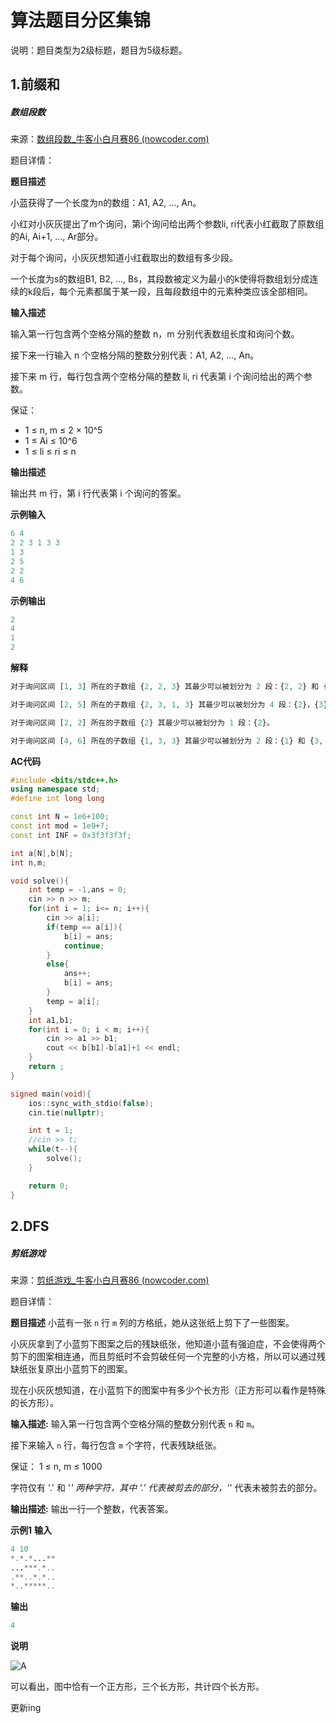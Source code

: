 # 算法题目分区集锦

说明：题目类型为2级标题，题目为5级标题。

## 1.前缀和

##### 数组段数

来源：[数组段数_牛客小白月赛86 (nowcoder.com)](https://ac.nowcoder.com/acm/contest/73450/C)

题目详情：

**题目描述**

小蓝获得了一个长度为n的数组：A1, A2, ..., An。

小红对小灰灰提出了m个询问，第i个询问给出两个参数li, ri代表小红截取了原数组的Ai, Ai+1, ..., Ar部分。

对于每个询问，小灰灰想知道小红截取出的数组有多少段。

一个长度为s的数组B1, B2, ..., Bs，其段数被定义为最小的k使得将数组划分成连续的k段后，每个元素都属于某一段，且每段数组中的元素种类应该全部相同。

**输入描述**

输入第一行包含两个空格分隔的整数 n，m 分别代表数组长度和询问个数。

接下来一行输入 n 个空格分隔的整数分别代表：A1, A2, ..., An。

接下来 m 行，每行包含两个空格分隔的整数 li, ri 代表第 i 个询问给出的两个参数。

保证：

- 1 ≤ n, m ≤ 2 × 10^5
- 1 ≤ Ai ≤ 10^6
- 1 ≤ li ≤ ri ≤ n

**输出描述**

输出共 m 行，第 i 行代表第 i 个询问的答案。



**示例输入**

```PHP
6 4
2 2 3 1 3 3
1 3
2 5
2 2　
4 6
```

**示例输出**

```PHP
2
4
1
2
```

**解释**

```php
对于询问区间 [1, 3] 所在的子数组 {2, 2, 3} 其最少可以被划分为 2 段：{2, 2} 和 {3}。

对于询问区间 [2, 5] 所在的子数组 {2, 3, 1, 3} 其最少可以被划分为 4 段：{2}，{3}，{1}，和 {3}。

对于询问区间 [2, 2] 所在的子数组 {2} 其最少可以被划分为 1 段：{2}。

对于询问区间 [4, 6] 所在的子数组 {1, 3, 3} 其最少可以被划分为 2 段：{1} 和 {3, 3}。
```

**AC代码**

```c++
#include <bits/stdc++.h>
using namespace std;
#define int long long

const int N = 1e6+100;
const int mod = 1e9+7;
const int INF = 0x3f3f3f3f;

int a[N],b[N];
int n,m;

void solve(){
	int temp = -1,ans = 0;
	cin >> n >> m;
	for(int i = 1; i<= n; i++){
		cin >> a[i];
		if(temp == a[i]){
			b[i] = ans;
			continue;
		}
		else{
			ans++;
			b[i] = ans;
		}
		temp = a[i];
	}
	int a1,b1;
	for(int i = 0; i < m; i++){
		cin >> a1 >> b1;
		cout << b[b1]-b[a1]+1 << endl;
	}
	return ;
}

signed main(void){
	ios::sync_with_stdio(false);
	cin.tie(nullptr);

	int t = 1;
	//cin >> t;
	while(t--){
		solve();
	}

	return 0;
}

```



## 2.DFS

##### 剪纸游戏

来源：[剪纸游戏_牛客小白月赛86 (nowcoder.com)](https://ac.nowcoder.com/acm/contest/73450/D)

题目详情：

**题目描述**
小蓝有一张 `n` 行 `m` 列的方格纸，她从这张纸上剪下了一些图案。

小灰灰拿到了小蓝剪下图案之后的残缺纸张，他知道小蓝有强迫症，不会使得两个剪下的图案相连通，而且剪纸时不会剪破任何一个完整的小方格，所以可以通过残缺纸张复原出小蓝剪下的图案。

现在小灰灰想知道，在小蓝剪下的图案中有多少个长方形（正方形可以看作是特殊的长方形）。

**输入描述:**
输入第一行包含两个空格分隔的整数分别代表 `n` 和 `m`。

接下来输入 `n` 行，每行包含 `m` 个字符，代表残缺纸张。

保证：
1 ≤ n, m ≤ 1000

字符仅有 '.' 和 '*' 两种字符，其中 '.' 代表被剪去的部分，'*' 代表未被剪去的部分。

**输出描述:**
输出一行一个整数，代表答案。



**示例1**
**输入**

```php
4 10
*.*.*...**
...***.*..
.**..*.*..
*..*****..
```

**输出**

```php
4
```

**说明**

![A](https://cdn.jsdelivr.net/gh/Zeratuli/Image@main/img/202401192315312.png)

可以看出，图中恰有一个正方形，三个长方形，共计四个长方形。

更新ing